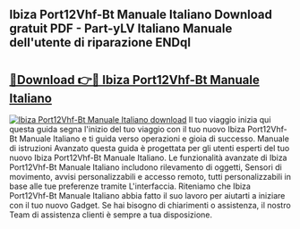 ## Ibiza Port12Vhf-Bt Manuale Italiano Download gratuit PDF - Part-yLV Italiano Manuale dell'utente di riparazione ENDqI

# <h2><a href="http://dfgwqm7.blite.top/?on=Ibiza+Port12Vhf-Bt+Manuale+Italiano">🔗Download 👉🔴 Ibiza Port12Vhf-Bt Manuale Italiano</a></h2>

[![Ibiza Port12Vhf-Bt Manuale Italiano download](https://i.imgur.com/lujVjoI.png)](http://dfgwqm7.blite.top/?on=Ibiza+Port12Vhf-Bt+Manuale+Italiano)
Il tuo viaggio inizia qui questa guida segna l'inizio del tuo viaggio con il tuo nuovo Ibiza Port12Vhf-Bt Manuale Italiano e ti guida verso operazioni e gioia di successo. Manuale di istruzioni Avanzato questa guida è progettata per gli utenti esperti del tuo nuovo Ibiza Port12Vhf-Bt Manuale Italiano. Le funzionalità avanzate di Ibiza Port12Vhf-Bt Manuale Italiano includono rilevamento di oggetti, Sensori di movimento, avvisi personalizzabili e accesso remoto, tutti personalizzabili in base alle tue preferenze tramite L'interfaccia. Riteniamo che Ibiza Port12Vhf-Bt Manuale Italiano abbia fatto il suo lavoro per aiutarti a iniziare con il tuo nuovo Gadget. Se hai bisogno di chiarimenti o assistenza, il nostro Team di assistenza clienti è sempre a tua disposizione.
